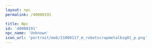 ```yaml
---
layout: npc
permalink: /40000191

title: Npc
id: '40000191'
npc_name: 'Unknown'
icon_url: 'portrait/mob/21000117_m_robotscrapmetalbig01_p.png'
---
```

